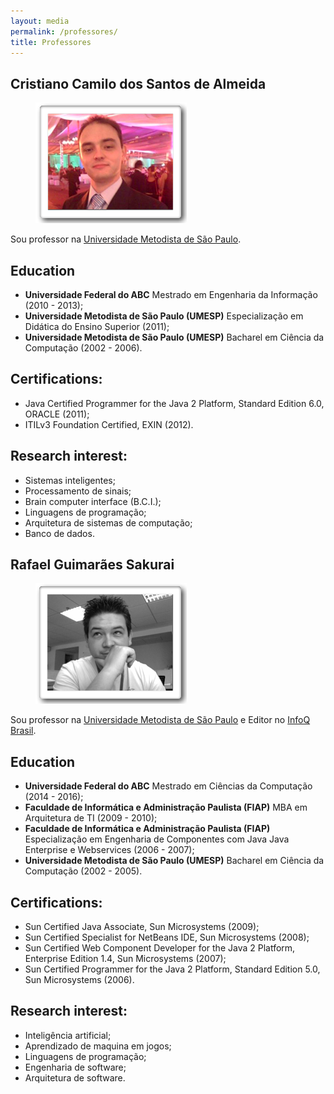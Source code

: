```yaml
---
layout: media
permalink: /professores/
title: Professores
---
```


<h2>Cristiano Camilo dos Santos de Almeida</h2>
<figure class="third">
	<img src="/images/cristianocamilo.png">
</figure>

Sou professor na <a href="htttp://www.metodista.br">Universidade Metodista de São Paulo</a>.

## Education
* **Universidade Federal do ABC** Mestrado em Engenharia da Informação (2010 - 2013);
* **Universidade Metodista de São Paulo (UMESP)** Especialização em Didática do Ensino Superior (2011);
* **Universidade Metodista de São Paulo (UMESP)** Bacharel em Ciência da Computação (2002 - 2006).

## Certifications:
* Java Certified Programmer for the Java 2 Platform, Standard Edition 6.0, ORACLE (2011);
* ITILv3 Foundation Certified, EXIN (2012).

## Research interest:
* Sistemas inteligentes;
* Processamento de sinais;
* Brain computer interface (B.C.I.);
* Linguagens de programação;
* Arquitetura de sistemas de computação;
* Banco de dados.


<h2>Rafael Guimarães Sakurai</h2>

<figure class="third">
	<img src="/images/rafaelsakurai.png">
</figure>

Sou professor na <a href="htttp://www.metodista.br">Universidade Metodista de São Paulo</a> e Editor no <a href="http://www.infoq.com/br">InfoQ Brasil</a>.

## Education
* **Universidade Federal do ABC** Mestrado em Ciências da Computação (2014 - 2016);
* **Faculdade de Informática e Administração Paulista (FIAP)** MBA em Arquitetura de TI (2009 - 2010);
* **Faculdade de Informática e Administração Paulista (FIAP)** Especialização em Engenharia de Componentes com Java Java Enterprise e Webservices (2006 - 2007);
* **Universidade Metodista de São Paulo (UMESP)** Bacharel em Ciência da Computação (2002 - 2005).

## Certifications:
* Sun Certified Java Associate, Sun Microsystems (2009);
* Sun Certified Specialist for NetBeans IDE, Sun Microsystems (2008);
* Sun Certified Web Component Developer for the Java 2 Platform, Enterprise Edition 1.4, Sun Microsystems (2007);
* Sun Certified Programmer for the Java 2 Platform, Standard Edition 5.0, Sun Microsystems (2006).

## Research interest:
* Inteligência artificial;
* Aprendizado de maquina em jogos;
* Linguagens de programação;
* Engenharia de software;
* Arquitetura de software.

